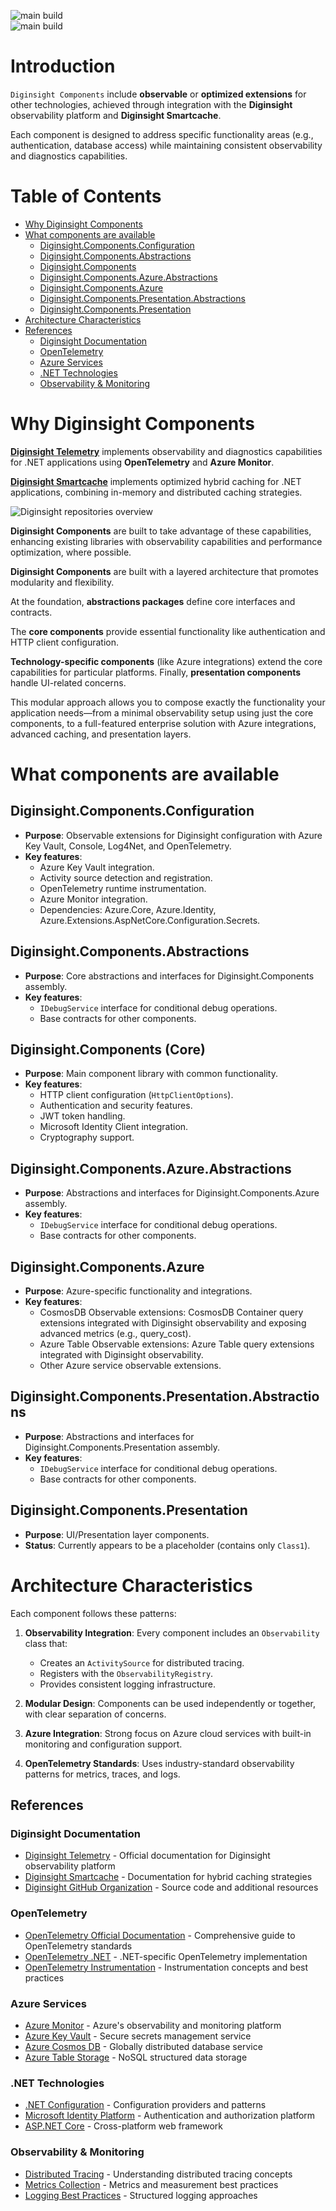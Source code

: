 ![main build](https://github.com/diginsight/components/actions/workflows/v2_99.Package.CICD.yml/badge.svg?branch=main)<br>
![main build](https://github.com/diginsight/components/actions/workflows/quarto-publish.yml/badge.svg?branch=main)

# Introduction

`Diginsight Components` include **observable** or **optimized extensions** for other technologies, achieved through integration with the **Diginsight** observability platform and **Diginsight Smartcache**.

Each component is designed to address specific functionality areas (e.g., authentication, database access) while maintaining consistent observability and diagnostics capabilities.

# Table of Contents

- [Why Diginsight Components](#why-diginsight-components)
- [What components are available](#what-components-are-available)
  - [Diginsight.Components.Configuration](#diginsightcomponentsconfiguration)
  - [Diginsight.Components.Abstractions](#diginsightcomponentsabstractions)
  - [Diginsight.Components](#diginsightcomponents-core)
  - [Diginsight.Components.Azure.Abstractions](#diginsightcomponentsazureabstractions)
  - [Diginsight.Components.Azure](#diginsightcomponentsazure)
  - [Diginsight.Components.Presentation.Abstractions](#diginsightcomponentspresentationabstractions)
  - [Diginsight.Components.Presentation](#diginsightcomponentspresentation)
- [Architecture Characteristics](#architecture-characteristics)
- [References](#references)
  - [Diginsight Documentation](#diginsight-documentation)
  - [OpenTelemetry](#opentelemetry)
  - [Azure Services](#azure-services)
  - [.NET Technologies](#net-technologies)
  - [Observability & Monitoring](#observability--monitoring)

# Why Diginsight Components

**[Diginsight Telemetry](https://diginsight.github.io/telemetry/)** implements observability and diagnostics capabilities for .NET applications using **OpenTelemetry** and **Azure Monitor**. 

**[Diginsight Smartcache](https://diginsight.github.io/smartcache/)** implements optimized hybrid caching for .NET applications, combining in-memory and distributed caching strategies.

![Diginsight repositories overview](images/diginsight-repositories-overview.png)

**Diginsight Components** are built to take advantage of these capabilities, enhancing existing libraries with observability capabilities and performance optimization, where possible.

**Diginsight Components** are built with a layered architecture that promotes modularity and flexibility. 

At the foundation, **abstractions packages** define core interfaces and contracts. 

The **core components** provide essential functionality like authentication and HTTP client configuration. 

**Technology-specific components** (like Azure integrations) extend the core capabilities for particular platforms. Finally, **presentation components** handle UI-related concerns.

This modular approach allows you to compose exactly the functionality your application needs—from a minimal observability setup using just the core components, to a full-featured enterprise solution with Azure integrations, advanced caching, and presentation layers.

# What components are available

## **Diginsight.Components.Configuration**
- **Purpose**: Observable extensions for Diginsight configuration with Azure Key Vault, Console, Log4Net, and OpenTelemetry.
- **Key features**:
  - Azure Key Vault integration.
  - Activity source detection and registration.
  - OpenTelemetry runtime instrumentation.
  - Azure Monitor integration.
  - Dependencies: Azure.Core, Azure.Identity, Azure.Extensions.AspNetCore.Configuration.Secrets.

## **Diginsight.Components.Abstractions**

- **Purpose**: Core abstractions and interfaces for Diginsight.Components assembly.
- **Key features**:
  - `IDebugService` interface for conditional debug operations.
  - Base contracts for other components.

## **Diginsight.Components** (Core)

- **Purpose**: Main component library with common functionality.
- **Key features**:
  - HTTP client configuration (`HttpClientOptions`).
  - Authentication and security features.
  - JWT token handling.
  - Microsoft Identity Client integration.
  - Cryptography support.

## **Diginsight.Components.Azure.Abstractions**

- **Purpose**: Abstractions and interfaces for Diginsight.Components.Azure assembly.
- **Key features**:
  - `IDebugService` interface for conditional debug operations.
  - Base contracts for other components.

## **Diginsight.Components.Azure**
- **Purpose**: Azure-specific functionality and integrations.
- **Key features**:
  - CosmosDB Observable extensions: CosmosDB Container query extensions integrated with Diginsight observability and exposing advanced metrics (e.g., query_cost).
  - Azure Table Observable extensions: Azure Table query extensions integrated with Diginsight observability.
  - Other Azure service observable extensions.

## **Diginsight.Components.Presentation.Abstractions**

- **Purpose**: Abstractions and interfaces for Diginsight.Components.Presentation assembly.
- **Key features**:
  - `IDebugService` interface for conditional debug operations.
  - Base contracts for other components.

## **Diginsight.Components.Presentation**

- **Purpose**: UI/Presentation layer components.
- **Status**: Currently appears to be a placeholder (contains only `Class1`).


# Architecture Characteristics

Each component follows these patterns:

1. **Observability Integration**: Every component includes an `Observability` class that:
   - Creates an `ActivitySource` for distributed tracing.
   - Registers with the `ObservabilityRegistry`.
   - Provides consistent logging infrastructure.

2. **Modular Design**: Components can be used independently or together, with clear separation of concerns.

3. **Azure Integration**: Strong focus on Azure cloud services with built-in monitoring and configuration support.

4. **OpenTelemetry Standards**: Uses industry-standard observability patterns for metrics, traces, and logs.

## References

### Diginsight Documentation

- [Diginsight Telemetry](https://diginsight.github.io/telemetry/) - Official documentation for Diginsight observability platform
- [Diginsight Smartcache](https://diginsight.github.io/smartcache/) - Documentation for hybrid caching strategies
- [Diginsight GitHub Organization](https://github.com/diginsight) - Source code and additional resources

### OpenTelemetry

- [OpenTelemetry Official Documentation](https://opentelemetry.io/docs/) - Comprehensive guide to OpenTelemetry standards
- [OpenTelemetry .NET](https://opentelemetry.io/docs/languages/net/) - .NET-specific OpenTelemetry implementation
- [OpenTelemetry Instrumentation](https://opentelemetry.io/docs/concepts/instrumentation/) - Instrumentation concepts and best practices

### Azure Services

- [Azure Monitor](https://docs.microsoft.com/en-us/azure/azure-monitor/) - Azure's observability and monitoring platform
- [Azure Key Vault](https://docs.microsoft.com/en-us/azure/key-vault/) - Secure secrets management service
- [Azure Cosmos DB](https://docs.microsoft.com/en-us/azure/cosmos-db/) - Globally distributed database service
- [Azure Table Storage](https://docs.microsoft.com/en-us/azure/storage/tables/) - NoSQL structured data storage

### .NET Technologies

- [.NET Configuration](https://docs.microsoft.com/en-us/dotnet/core/extensions/configuration) - Configuration providers and patterns
- [Microsoft Identity Platform](https://docs.microsoft.com/en-us/azure/active-directory/develop/) - Authentication and authorization platform
- [ASP.NET Core](https://docs.microsoft.com/en-us/aspnet/core/) - Cross-platform web framework

### Observability & Monitoring

- [Distributed Tracing](https://opentelemetry.io/docs/concepts/observability-primer/#distributed-traces) - Understanding distributed tracing concepts
- [Metrics Collection](https://opentelemetry.io/docs/concepts/observability-primer/#metrics) - Metrics and measurement best practices
- [Logging Best Practices](https://opentelemetry.io/docs/concepts/observability-primer/#logs) - Structured logging approaches